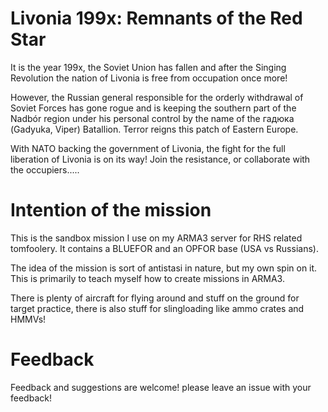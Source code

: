 # Livonia 199x: Remnants of the Red Star

It is the year 199x, the Soviet Union has fallen and after the Singing Revolution the nation of Livonia is free from occupation once more!

However, the Russian general responsible for the orderly withdrawal of Soviet Forces has gone rogue and is keeping the southern part of the Nadbór region under his personal control by the name of the гадюка (Gadyuka, Viper) Batallion. Terror reigns this patch of Eastern Europe.

With NATO backing the government of Livonia, the fight for the full liberation of Livonia is on its way! Join the resistance, or collaborate with the occupiers.....


# Intention of the mission
This is the sandbox mission I use on my ARMA3 server for RHS related tomfoolery. It contains a BLUEFOR and an OPFOR base (USA vs Russians).

The idea of the mission is sort of antistasi in nature, but my own spin on it. This is primarily to teach myself how to create missions in ARMA3.

There is plenty of aircraft for flying around and stuff on the ground for target practice, there is also stuff for slingloading like ammo crates and HMMVs!


# Feedback
Feedback and suggestions are welcome! please leave an issue with your feedback!


